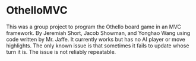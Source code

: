 # OthelloMVC
This was a group project to program the Othello board game in an MVC framework.
By Jeremiah Short, Jacob Showman, and Yonghao Wang using code written by Mr. Jaffe.
It currently works but has no AI player or move highlights.
The only known issue is that sometimes it fails to update whose turn it is. The issue is not reliably repeatable.
